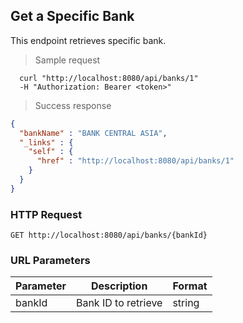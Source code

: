 
## Get a Specific Bank
This endpoint retrieves specific bank.

> Sample request

```shell
  curl "http://localhost:8080/api/banks/1"
  -H "Authorization: Bearer <token>"
```

> Success response

```json
{
  "bankName" : "BANK CENTRAL ASIA",
  "_links" : {
    "self" : {
      "href" : "http://localhost:8080/api/banks/1"
    }
  }
}
```

### HTTP Request

`GET http://localhost:8080/api/banks/{bankId}`

### URL Parameters

Parameter | Description | Format
--------- | ----------- | ---------
bankId | Bank ID to retrieve | string